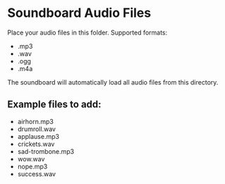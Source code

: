 # Soundboard Audio Files

Place your audio files in this folder. Supported formats:
- .mp3
- .wav  
- .ogg
- .m4a

The soundboard will automatically load all audio files from this directory.

## Example files to add:
- airhorn.mp3
- drumroll.wav
- applause.mp3
- crickets.wav
- sad-trombone.mp3
- wow.wav
- nope.mp3
- success.wav